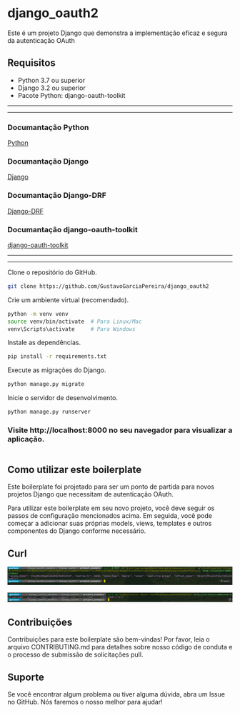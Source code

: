 # django_oauth2
Este é um projeto Django que demonstra a implementação eficaz e segura da autenticação OAuth
## Requisitos
- Python 3.7 ou superior
- Django 3.2 ou superior
- Pacote Python: django-oauth-toolkit

---
---
### Documantação Python
[Python]('https://django-oauth-toolkit.readthedocs.io/en/latest/rest-framework/getting_started.html')

### Documantação Django
[Django]('https://django-oauth-toolkit.readthedocs.io/en/latest/rest-framework/getting_started.html')

### Documantação Django-DRF
[Django-DRF]('https://django-oauth-toolkit.readthedocs.io/en/latest/rest-framework/getting_started.html')

### Documantação django-oauth-toolkit
[django-oauth-toolkit]('https://django-oauth-toolkit.readthedocs.io/en/latest/rest-framework/getting_started.html')

---
---

Clone o repositório do GitHub.
```bash
git clone https://github.com/GustavoGarciaPereira/django_oauth2
```

Crie um ambiente virtual (recomendado).
```bash
python -m venv venv
source venv/bin/activate  # Para Linux/Mac
venv\Scripts\activate     # Para Windows
```
Instale as dependências.
```bash
pip install -r requirements.txt
```
Execute as migrações do Django.
```bash
python manage.py migrate
```
Inicie o servidor de desenvolvimento.
```bash
python manage.py runserver
```
### Visite http://localhost:8000 no seu navegador para visualizar a aplicação.


```
```
## Como utilizar este boilerplate
Este boilerplate foi projetado para ser um ponto de partida para novos projetos Django que necessitam de autenticação OAuth.

Para utilizar este boilerplate em seu novo projeto, você deve seguir os passos de configuração mencionados acima. Em seguida, você pode começar a adicionar suas próprias models, views, templates e outros componentes do Django conforme necessário.

## Curl
![alt](./Screenshot%20from%202023-06-10%2010-11-05.png)


![alt](./Screenshot%20from%202023-06-10%2010-11-34.png)
## Contribuições
Contribuições para este boilerplate são bem-vindas! Por favor, leia o arquivo CONTRIBUTING.md para detalhes sobre nosso código de conduta e o processo de submissão de solicitações pull.

## Suporte
Se você encontrar algum problema ou tiver alguma dúvida, abra um Issue no GitHub. Nós faremos o nosso melhor para ajudar!
